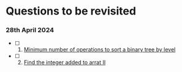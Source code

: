 # Questions to be revisited

### 28th April 2024
- [ ] 1. [Minimum number of operations to sort a 
binary tree by level](https://leetcode.com/problems/minimum-number-of-operations-to-sort-a-binary-tree-by-level/description/)


- [ ] 2. [Find the integer added to arrat II](https://leetcode.com/problems/find-the-integer-added-to-array-ii/)


